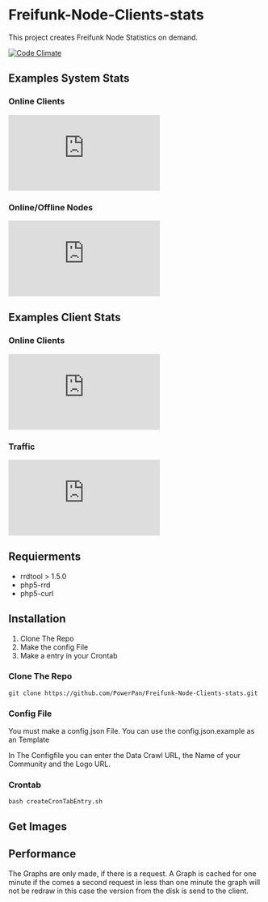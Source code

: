 # Freifunk-Node-Clients-stats

This project creates Freifunk Node Statistics on demand.

[![Code Climate](https://codeclimate.com/github/PowerPan/Freifunk-Node-Clients-stats/badges/gpa.svg)](https://codeclimate.com/github/PowerPan/Freifunk-Node-Clients-stats)

## Examples System Stats

### Online Clients

![Online Clients](https://stats.ffnw.de/getSystemGraph.php?type=clients&interval=1W&width=800)

### Online/Offline Nodes

![Online Nodes](https://stats.ffnw.de/getSystemGraph.php?type=nodes&interval=1W&width=800)

## Examples Client Stats

### Online Clients 

![Online Clients](https://stats.ffnw.de/getNodeGraph.php?interval=1W&mac=6466b38a58f2&type=clients)

### Traffic

![Online Clients](https://stats.ffnw.de/getNodeGraph.php?interval=1W&mac=6466b38a58f2&type=traffic)

## Requierments

* rrdtool > 1.5.0
* php5-rrd
* php5-curl

## Installation

1. Clone The Repo
2. Make the config File
3. Make a entry in your Crontab

### Clone The Repo

```
git clone https://github.com/PowerPan/Freifunk-Node-Clients-stats.git
```
### Config File

You must make a config.json File. You can use the config.json.example as an Template

In The Configfile you can enter the Data Crawl URL, the Name of your Community and the Logo URL.

### Crontab

```
bash createCronTabEntry.sh
```

## Get Images

## Performance

The Graphs are only made, if there is a request. A Graph is cached for one minute if the comes a second request in less than one minute the graph will not be redraw in this case the version from the disk is send to the client.
